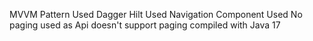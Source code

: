 MVVM Pattern Used
Dagger Hilt Used
Navigation Component Used
No paging used as Api doesn't support paging
compiled with Java 17
